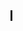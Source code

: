 <html lang="pt-BR"> <head> <meta charset="UTF-8"> <title>Linha de Programação Animada</title> <style> .typing { width: 26ch; animation: typing 4s steps(26), blink 0.5s step-end infinite alternate; white-space: nowrap; overflow: hidden; border-right: 3px solid; } @keyframes typing { from { width: 0; } } @keyframes blink { 50% { border-color: transparent; } } </style> </head> <body> <div class="typing">/* Meu primeiro desafio com Dev */</div> </body>
